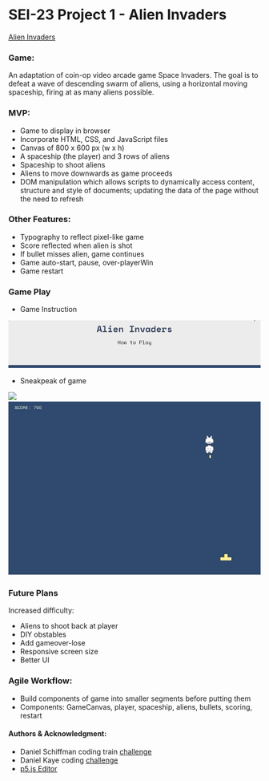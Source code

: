 # SEI-23 Project 1 - Alien Invaders

<a href="https://izzycsy.github.io/proj1-alienInvaders/">Alien Invaders</a>

### Game: 
An adaptation of coin-op video arcade game Space Invaders. The goal is to defeat a wave of descending swarm of aliens, using a horizontal moving spaceship, firing at as many aliens possible.

### MVP:
- Game to display in browser
- Incorporate HTML, CSS, and JavaScript files
- Canvas of 800 x 600 px (w x h)
- A spaceship (the player) and 3 rows of aliens
- Spaceship to shoot aliens
- Aliens to move downwards as game proceeds
- DOM manipulation which allows scripts to dynamically access content, structure and style of documents; updating the data of the page without the need to refresh

### Other Features:
- Typography to reflect pixel-like game
- Score reflected when alien is shot
- If bullet misses alien, game continues 
- Game auto-start, pause, over-playerWin
- Game restart

### Game Play
- Game Instruction
<img src="./giphy-spaceBar.gif">

- Sneakpeak of game
<img src="./giphy-gamePlay.gif">

<img src="./giphy-playerWin.gif">

### Future Plans
Increased difficulty: 
- Aliens to shoot back at player
- DIY obstables
- Add gameover-lose
- Responsive screen size
- Better UI

### Agile Workflow:
- Build components of game into smaller segments before putting them 
- Components: GameCanvas, player, spaceship, aliens, bullets, scoring, restart

#### Authors & Acknowledgment:
- Daniel Schiffman coding train <a href="https://www.youtube.com/watch?v=KnUqSQAHQSg">challenge</a>
- Daniel Kaye coding  <a href="https://editor.p5js.org/danno484/sketches/zzO5nmnEg">challenge</a>
- <a href="https://p5js.org/">p5.js Editor</a>
